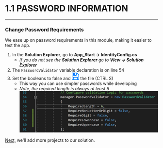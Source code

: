 # 1.1 PASSWORD INFORMATION
---
### Change Password Requirements
We ease up on password requirements in this module, making it easier to test the app.
1. In the **Solution Explorer**, go to **App_Start -> IdentityConfig.cs**
   - *If you do not see the **_Solution Explorer_** go to **_View -> Solution Explorer_***
2. The `PasswordValidator` variable declaration is on line 54
3. Set the booleans to false and ![Save](../assets/font-awesome-save.png) the file (CTRL S)
   - This way you can use simpler passwords while developing
   - *Note, the required length is always at least 6*
![Password Validation](../assets/1.1-A.png)

[Next,](1.2-AddProjects.md) we'll add more projects to our solution.
